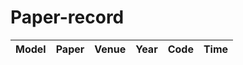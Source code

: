 # Paper-record
| Model | Paper | Venue | Year | Code | Time |
|:------:|:------:|:------:|:------:|:------:|:------:|
